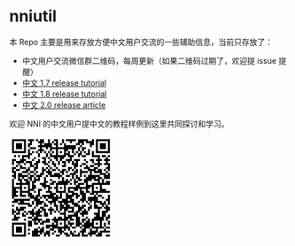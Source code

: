 # nniutil
本 Repo 主要是用来存放方便中文用户交流的一些辅助信息，当前只存放了：
- 中文用户交流微信群二维码，每周更新（如果二维码过期了，欢迎提 issue 提醒） 
- [中文 1.7 release tutorial](v1.7_tutorial/README.md)
- [中文 1.8 release tutorial](v1.8_tutorial/README.md)
- [中文 2.0 release article](https://mp.weixin.qq.com/s/4PqGaESvPhJDoeliOLMW_g)

欢迎 NNI 的中文用户提中文的教程样例到这里共同探讨和学习。

![nni](https://github.com/scarlett2018/nniutil/blob/master/wechat.png)

